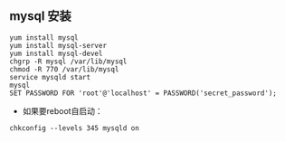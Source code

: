 ## mysql 安装

```shell
yum install mysql
yum install mysql-server
yum install mysql-devel
chgrp -R mysql /var/lib/mysql
chmod -R 770 /var/lib/mysql
service mysqld start 
mysql
SET PASSWORD FOR 'root'@'localhost' = PASSWORD('secret_password');
```

- 如果要reboot自启动：

```shell
chkconfig --levels 345 mysqld on
```